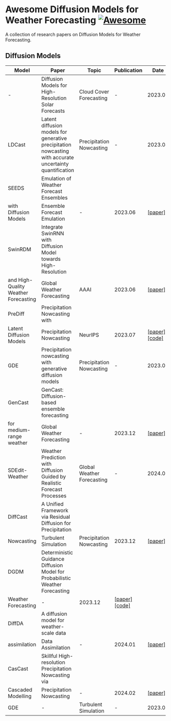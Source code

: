 # Awesome Diffusion Models for Weather Forecasting [![Awesome](https://cdn.rawgit.com/sindresorhus/awesome/d7305f38d29fed78fa85652e3a63e154dd8e8829/media/badge.svg)](https://github.com/hoonerg/Awesome-Diffusion-Models-for-Weather-Forecasting) <!-- omit in toc -->
A collection of research papers on Diffusion Models for Weather Forecasting.

## Diffusion Models
| Model              | Paper                      | Topic                      | Publication    | Date     | Links                                         |
| ------------------ | -------------------------- | -------------------------- | -------------- | -------- | --------------------------------------------- |
| -            | Diffusion Models for High-Resolution Solar Forecasts | Cloud Cover Forecasting | - | 2023.02  | [[paper]](https://arxiv.org/pdf/2302.00170v1.pdf)   |
| LDCast            | Latent diffusion models for generative precipitation nowcasting with accurate uncertainty quantification | Precipitation Nowcasting | - | 2023.04  | [[paper]](https://arxiv.org/pdf/2304.12891.pdf) [[code]](https://github.com/MeteoSwiss/ldcast)  |
| SEEDS            | Emulation of Weather Forecast Ensembles
with Diffusion Models | Ensemble Forecast Emulation | - | 2023.06  | [[paper]](https://arxiv.org/pdf/2306.14066.pdf)  |
| SwinRDM            |  Integrate SwinRNN with Diffusion Model towards High-Resolution
and High-Quality Weather Forecasting | Global Weather Forecasting | AAAI | 2023.06  | [[paper]](https://arxiv.org/pdf/2306.03110.pdf)  |
| PreDiff            |  Precipitation Nowcasting with
Latent Diffusion Models | Precipitation Nowcasting | NeurIPS | 2023.07  | [[paper]](https://arxiv.org/pdf/2307.10422.pdf) [[code]](https://github.com/gaozhihan/PreDiff)  |
| GDE            | Precipitation nowcasting with generative diffusion models | Precipitation Nowcasting | - | 2023.08  | [[paper]](https://arxiv.org/pdf/2308.06733.pdf) [[code]](https://github.com/fmerizzi/Precipitation-nowcasting-with-generative-diffusion-models)  |
| GenCast            | GenCast: Diffusion-based ensemble forecasting
for medium-range weather | Global Weather Forecasting | - | 2023.12  | [[paper]](https://arxiv.org/pdf/2312.15796)   |
| SDEdit-Weather            | Weather Prediction with Diffusion Guided by Realistic Forecast Processes | Global Weather Forecasting | - | 2024.02  | [[paper]](https://arxiv.org/pdf/2402.06666.pdf)   |
| DiffCast            | A Unified Framework via Residual Diffusion for Precipitation
Nowcasting | Turbulent Simulation | Precipitation Nowcasting | 2023.12  | [[paper]](https://arxiv.org/pdf/2312.06734.pdf) |
| DGDM            | Deterministic Guidance Diffusion Model for Probabilistic Weather Forecasting
 | Weather Forecasting | - | 2023.12  | [[paper]](https://arxiv.org/pdf/2312.02819.pdf) [[code]](https://github.com/DongGeun-Yoon/DGDM?tab=readme-ov-file)  |
| DiffDA            | A diffusion model for weather-scale data
assimilation | Data Assimilation | - | 2024.01  | [[paper]](https://arxiv.org/pdf/2401.05932.pdf)  |
| CasCast            | Skillful High-resolution Precipitation Nowcasting via
Cascaded Modelling | Precipitation Nowcasting | - | 2024.02  | [[paper]](https://arxiv.org/pdf/2402.04290.pdf)  |
| GDE            | - | Turbulent Simulation | - | 2023.09  | [[paper]](https://arxiv.org/pdf/2308.06733.pdf) [[code]](https://github.com/gaozhihan/PreDiff)  |
